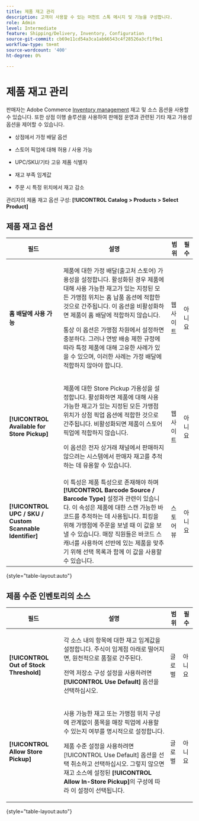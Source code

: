 ```yaml
---
title: 제품 재고 관리
description: 고객이 사용할 수 있는 머천트 스톡 메시지 및 기능을 구성합니다.
role: Admin
level: Intermediate
feature: Shipping/Delivery, Inventory, Configuration
source-git-commit: cb69e11cd54a3ca1ab66543c4f28526a3cf1f9e1
workflow-type: tm+mt
source-wordcount: '400'
ht-degree: 0%

---
```


# 제품 재고 관리

판매자는 Adobe Commerce [Inventory management](https://experienceleague.adobe.com/ko/docs/commerce-admin/inventory/introduction) 재고 및 소스 옵션을 사용할 수 있습니다. 또한 상점 이행 솔루션을 사용하여 판매점 운영과 관련된 기타 재고 가용성 옵션을 제어할 수 있습니다.

- 상점에서 가정 배달 옵션

- 스토어 픽업에 대해 허용 / 사용 가능

- UPC/SKU/기타 고유 제품 식별자

- 재고 부족 임계값

- 주문 시 특정 위치에서 재고 감소

관리자의 제품 재고 옵션 구성: **[!UICONTROL Catalog > Products > Select Product]**

## **제품 재고 옵션**

| **필드** | **설명** | **범위** | **필수** |
|----------------------------------------------------------|-----------------------------------------------------------------------------------------------------------------------------------------------------------------------------------------------------------------------------------------------------------------------------------------------------------------------------------------------------------------------------------------------------------------------------------------------------------------------------------------------------------------------------------------------------------|------------|--------------|
| **홈 배달에 사용 가능** | <p>제품에 대한 가정 배달(출고처 스토어) 가용성을 설정합니다. 활성화된 경우 제품에 대해 사용 가능한 재고가 있는 지정된 모든 가맹점 위치는 홈 납품 옵션에 적합한 것으로 간주됩니다. 이 옵션을 비활성화하면 제품이 홈 배달에 적합하지 않습니다.</p>통상 이 옵션은 가맹점 차원에서 설정하면 충분하다. 그러나 연방 배송 제한 규정에 따라 특정 제품에 대해 고유한 사례가 있을 수 있으며, 이러한 사례는 가정 배달에 적합하지 않아야 합니다.</p> | 웹 사이트 | 아니요 |
| **[!UICONTROL Available for Store Pickup]** | <p>제품에 대한 Store Pickup 가용성을 설정합니다. 활성화하면 제품에 대해 사용 가능한 재고가 있는 지정된 모든 가맹점 위치가 상점 픽업 옵션에 적합한 것으로 간주됩니다. 비활성화되면 제품이 스토어 픽업에 적합하지 않습니다.</p><p>이 옵션은 전자 상거래 채널에서 판매하지 않으려는 시스템에서 판매자 재고를 추적하는 데 유용할 수 있습니다.</p> | 웹 사이트 | 아니요 |
| **[!UICONTROL UPC / SKU / Custom Scannable Identifier]** | 이 특성은 제품 특성으로 존재해야 하며 **[!UICONTROL Barcode Source / Barcode Type]** 설정과 관련이 있습니다. 이 속성은 제품에 대한 스캔 가능한 바코드를 추적하는 데 사용됩니다. 피킹을 위해 가맹점에 주문을 보낼 때 이 값을 보낼 수 있습니다. 매장 직원들은 바코드 스캐너를 사용하여 선반에 있는 제품을 맞추기 위해 선택 목록과 함께 이 값을 사용할 수 있습니다. | 스토어 뷰 | 아니요 |

{style="table-layout:auto"}

## 제품 수준 인벤토리의 소스

| **필드** | **설명** | **범위** | **필수** |
|-----------------------------------------|---------------------------------------------------------------------------------------------------------------------------------------------------------------------------------------------------------------------------------------------------------------------------------------------------------------------------------------------------------------------------------------------------------|-----------|--------------|
| **[!UICONTROL Out of Stock Threshold]** | <p>각 소스 내의 항목에 대한 재고 임계값을 설정합니다. 주식이 임계점 아래로 떨어지면, 원천적으로 품절로 간주된다.</p><p>전역 저장소 구성 설정을 사용하려면 **[!UICONTROL Use Default]** 옵션을 선택하십시오.</p> | 글로벌 | 아니요 |
| **[!UICONTROL Allow Store Pickup]** | <p>사용 가능한 재고 또는 가맹점 위치 구성에 관계없이 품목을 매장 픽업에 사용할 수 있는지 여부를 명시적으로 설정합니다.</p><p>제품 수준 설정을 사용하려면 [!UICONTROL Use Default] 옵션을 선택 취소하고 선택하십시오. 그렇지 않으면 재고 소스에 설정된 **[!UICONTROL Allow In-Store Pickup]**&#x200B;의 구성에 따라 이 설정이 선택됩니다.</p> | 글로벌 | 아니요 |

{style="table-layout:auto"}

